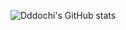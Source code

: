 ![Dddochi's GitHub stats](https://github-readme-stats.vercel.app/api?username=dddochi&show_icons=true&theme=cobalt)
